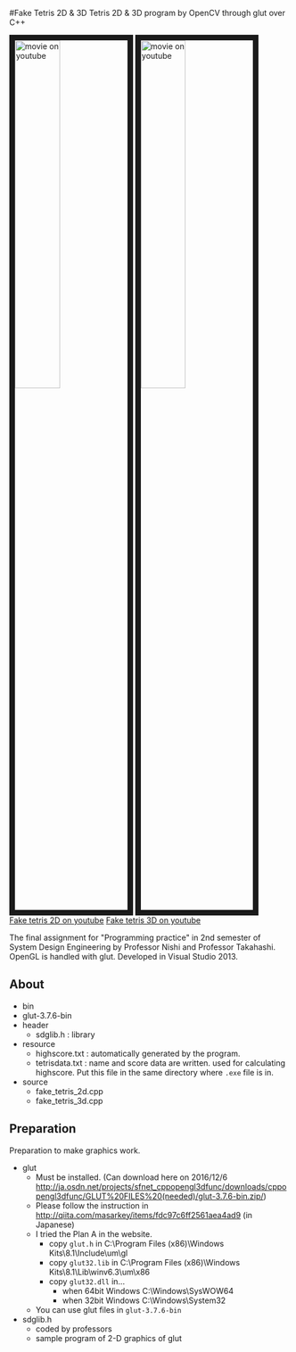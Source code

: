 #Fake Tetris 2D & 3D
Tetris 2D & 3D program by OpenCV through glut over C++

<a href="http://www.youtube.com/watch?feature=player_embedded&v=3JQxXLnwwAM
" target="_blank"><img src="http://img.youtube.com/vi/3JQxXLnwwAM/0.jpg" 
alt="movie on youtube" width=40% border="10" /></a>
<a href="http://www.youtube.com/watch?feature=player_embedded&v=bJmyOp9YOgo
" target="_blank"><img src="http://img.youtube.com/vi/bJmyOp9YOgo/0.jpg" 
alt="movie on youtube" width=40% border="10" /></a>  
[Fake tetris 2D on youtube](https://www.youtube.com/watch?v=3JQxXLnwwAM) [Fake tetris 3D on youtube](https://www.youtube.com/watch?v=bJmyOp9YOgo)  

The final assignment for "Programming practice" in 2nd semester of System Design Engineering by Professor Nishi and Professor Takahashi.  
OpenGL is handled with glut.
Developed in Visual Studio 2013.

## About
- bin
- glut-3.7.6-bin
- header
	- sdglib.h : library 
- resource
	- highscore.txt : automatically generated by the program.
	- tetrisdata.txt : name and score data are written. used for calculating highscore. Put this file in the same directory where ```.exe``` file is in.
- source
	- fake\_tetris\_2d.cpp 
	- fake\_tetris\_3d.cpp


## Preparation
Preparation to make graphics work.  

* glut
	- Must be installed. (Can download here on 2016/12/6  http://ja.osdn.net/projects/sfnet_cppopengl3dfunc/downloads/cppopengl3dfunc/GLUT%20FILES%20(needed)/glut-3.7.6-bin.zip/)
	- Please follow the instruction in <http://qiita.com/masarkey/items/fdc97c6ff2561aea4ad9> (in Japanese)
	- I tried the Plan A in the website.
		- copy ```glut.h``` in C:\Program Files (x86)\Windows Kits\8.1\Include\um\gl
		- copy ```glut32.lib``` in C:\Program Files (x86)\Windows Kits\8.1\Lib\winv6.3\um\x86
		- copy ```glut32.dll``` in...
			- when 64bit Windows C:\Windows\SysWOW64
			- when 32bit Windows C:\Windows\System32
	- You can use glut files in ```glut-3.7.6-bin``` 
* sdglib.h
	- coded by professors
	- sample program of 2-D graphics of glut
